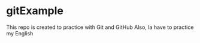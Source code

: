 # gitExample
This repo is created to practice with Git and GitHub
Also, Ia have to practice my English 

